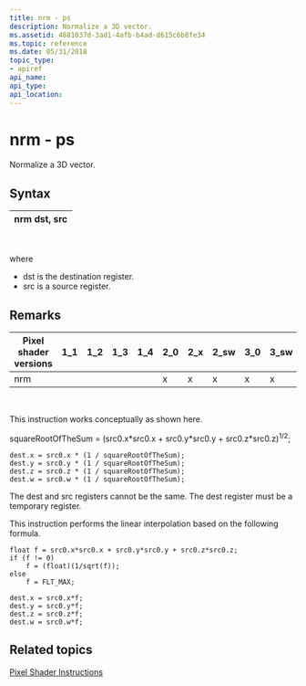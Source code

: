 ```yaml
---
title: nrm - ps
description: Normalize a 3D vector.
ms.assetid: 4881037d-3ad1-4afb-b4ad-d615c6b8fe34
ms.topic: reference
ms.date: 05/31/2018
topic_type: 
- apiref
api_name: 
api_type: 
api_location: 
---
```


# nrm - ps

Normalize a 3D vector.

## Syntax



| nrm dst, src |
|--------------|



 

where

-   dst is the destination register.
-   src is a source register.

## Remarks



| Pixel shader versions | 1\_1 | 1\_2 | 1\_3 | 1\_4 | 2\_0 | 2\_x | 2\_sw | 3\_0 | 3\_sw |
|-----------------------|------|------|------|------|------|------|-------|------|-------|
| nrm                   |      |      |      |      | x    | x    | x     | x    | x     |



 

This instruction works conceptually as shown here.

squareRootOfTheSum = (src0.x\*src0.x + src0.y\*src0.y + src0.z\*src0.z)<sup>1/2</sup>;


```
dest.x = src0.x * (1 / squareRootOfTheSum);
dest.y = src0.y * (1 / squareRootOfTheSum);
dest.z = src0.z * (1 / squareRootOfTheSum);
dest.w = src0.w * (1 / squareRootOfTheSum);
```



The dest and src registers cannot be the same. The dest register must be a temporary register.

This instruction performs the linear interpolation based on the following formula.


```
float f = src0.x*src0.x + src0.y*src0.y + src0.z*src0.z;
if (f != 0)
    f = (float)(1/sqrt(f));
else
    f = FLT_MAX;

dest.x = src0.x*f;
dest.y = src0.y*f;
dest.z = src0.z*f;
dest.w = src0.w*f;
```



## Related topics

<dl> <dt>

[Pixel Shader Instructions](dx9-graphics-reference-asm-ps-instructions.md)
</dt> </dl>

 

 




